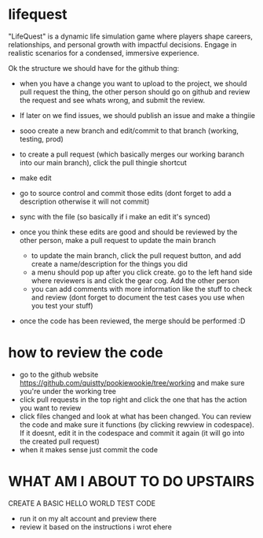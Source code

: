 # lifequest

"LifeQuest" is a dynamic life simulation game where players shape careers, relationships, and personal growth with impactful decisions. Engage in realistic scenarios for a condensed, immersive experience.

Ok the structure we should have for the github thing:

- when you have a change you want to upload to the project, we should pull request the thing, the other person should go on github and review the request and see whats wrong, and submit the review.
- If later on we find issues, we should publish an issue and make a thingiie
- sooo create a new branch and edit/commit to that branch (working, testing, prod)
- to create a pull request (which basically merges our working baranch into our main branch), click the pull thingie shortcut

- make edit
- go to source control and commit those edits (dont forget to add a description otherwise it will not commit)
- sync with the file (so basically if i make an edit it's synced)
- once you think these edits are good and should be reviewed by the other person, make a pull request to update the main branch
    - to update the main branch, click the pull request button, and add create a name/description for the things you did
    - a menu should pop up after you click create. go to the left hand side where reviewers is and click the gear cog. Add the other person
    - you can add comments with more information like the stuff to check and review (dont forget to document the test cases you use when you test your stuff)
- once the code has been reviewed, the merge should be performed :D

# how to review the code
- go to the github website https://github.com/quistty/pookiewookie/tree/working and make sure you're under the working tree
- click pull requests in the top right and click the one that has the action you want to review
- click files changed and look at what has been changed. You can review the code and make sure it functions (by clicking rewview in codespace). If it doesnt, edit it in the codespace and commit it again (it will go into the created pull request)
- when it makes sense just commit the code

# WHAT AM I ABOUT TO DO UPSTAIRS
CREATE A BASIC HELLO WORLD TEST CODE 
- run it on my alt account and preview there
- review it based on the instructions i wrot ehere